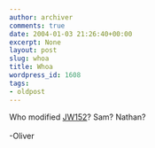 ```yaml
---
author: archiver
comments: true
date: 2004-01-03 21:26:40+00:00
excerpt: None
layout: post
slug: whoa
title: Whoa
wordpress_id: 1608
tags:
- oldpost
---
```


Who modified <a href="http://www.jw152.com">JW152</a>? Sam? Nathan?<br /><br />-Oliver